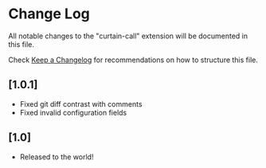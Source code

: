 # Change Log

All notable changes to the "curtain-call" extension will be documented in this file.

Check [Keep a Changelog](http://keepachangelog.com/) for recommendations on how to structure this file.

## [1.0.1]

- Fixed git diff contrast with comments
- Fixed invalid configuration fields

## [1.0]

- Released to the world!
